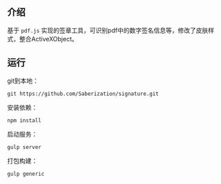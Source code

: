 ## 介绍

基于 `pdf.js` 实现的签章工具，可识别pdf中的数字签名信息等，修改了皮肤样式，整合ActiveXObject。

## 运行

git到本地：

```
git https://github.com/Saberization/signature.git
```

安装依赖：

```
npm install
```
启动服务：

```
gulp server
```

打包构建：

```
gulp generic
```